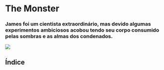 # The Monster

### James foi um cientista extraordinário, mas devido algumas experimentos ambiciosos acobou tendo seu corpo consumido pelas sombras e as almas dos condenados.

<img src="./Visuals/Monster-Render.png">

## Índice
